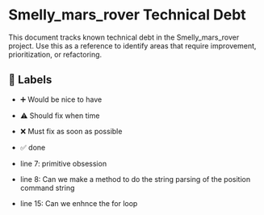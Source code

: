 # Smelly_mars_rover Technical Debt

This document tracks known technical debt in the Smelly_mars_rover project. Use this as a reference to identify areas that require improvement, prioritization, or refactoring.

## :bookmark: Labels

- :heavy_plus_sign: Would be nice to have
- :warning: Should fix when time
- :x: Must fix as soon as possible
- :white_check_mark: done

- line 7: primitive obsession
- line 8: Can we make a method to do the string parsing of the position command string 
- line 15: Can we enhnce the for loop